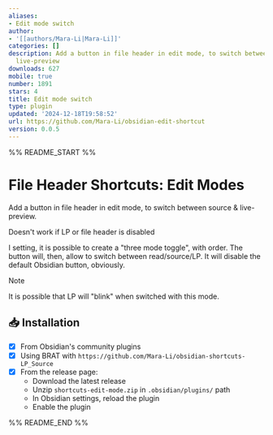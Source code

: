 ```yaml
---
aliases:
- Edit mode switch
author:
- '[[authors/Mara-Li|Mara-Li]]'
categories: []
description: Add a button in file header in edit mode, to switch between source &
  live-preview
downloads: 627
mobile: true
number: 1891
stars: 4
title: Edit mode switch
type: plugin
updated: '2024-12-18T19:58:52'
url: https://github.com/Mara-Li/obsidian-edit-shortcut
version: 0.0.5
---
```


%% README_START %%

# File Header Shortcuts: Edit Modes

Add a button in file header in edit mode, to switch between source & live-preview.

Doesn't work if LP or file header is disabled

I setting, it is possible to create a "three mode toggle", with order. The button will, then, allow to switch between read/source/LP. It will disable the default Obsidian button, obviously.

> [!note]
> It is possible that LP will "blink" when switched with this mode.

## 📥 Installation

- [x] From Obsidian's community plugins
- [x] Using BRAT with `https://github.com/Mara-Li/obsidian-shortcuts-LP_Source`
- [x] From the release page: 
    - Download the latest release
    - Unzip `shortcuts-edit-mode.zip` in `.obsidian/plugins/` path
    - In Obsidian settings, reload the plugin
    - Enable the plugin


%% README_END %%